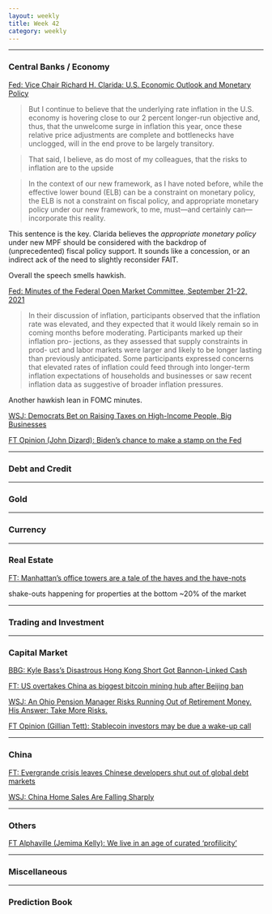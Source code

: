 ```yaml
---
layout: weekly
title: Week 42
category: weekly
---
```


---
### Central Banks / Economy

[Fed: Vice Chair Richard H. Clarida: U.S. Economic Outlook and Monetary Policy](
https://www.federalreserve.gov/newsevents/speech/clarida20211012a.htm)

> But I continue to believe that the underlying rate inflation in the U.S.
> economy is hovering close to our 2 percent longer-run objective and, thus,
> that the unwelcome surge in inflation this year, once these relative price
> adjustments are complete and bottlenecks have unclogged, will in the end
> prove to be largely transitory.

>  That said, I believe, as do most of my colleagues, that the risks to inflation are to the upside

> In the context of our new framework, as I have noted before, while the
> effective lower bound (ELB) can be a constraint on monetary policy, the ELB
> is not a constraint on fiscal policy, and appropriate monetary policy under
> our new framework, to me, must—and certainly can—incorporate this reality. 

This sentence is the key. Clarida believes the *appropriate monetary policy*
under new MPF should be considered with the backdrop of (unprecedented) fiscal policy
support. It sounds like a concession, or an indirect ack of the need to
slightly reconsider FAIT. 

Overall the speech smells hawkish.

[Fed: Minutes of the Federal Open Market Committee, September 21-22, 2021](
https://www.federalreserve.gov/newsevents/pressreleases/monetary20211013a.htm)

> In their discussion of inflation, participants observed that the inflation
> rate was elevated, and they expected that it would likely remain so in coming
> months before moderating. Participants marked up their inflation pro-
> jections, as they assessed that supply constraints in prod- uct and labor
> markets were larger and likely to be longer lasting than previously
> anticipated. Some participants expressed concerns that elevated rates of
> inflation could feed through into longer-term inflation expectations of
> households and businesses or saw recent inflation data as suggestive of
> broader inflation pressures.

Another hawkish lean in FOMC minutes.

[WSJ: Democrats Bet on Raising Taxes on High-Income People, Big Businesses](
https://www.wsj.com/articles/democrats-bet-on-raising-taxes-on-high-income-people-big-businesses-11634376601)

[FT Opinion (John Dizard): Biden’s chance to make a stamp on the Fed](
https://www.ft.com/content/e6070ec1-40b3-45eb-9e73-cbf9668988f4)

---
### Debt and Credit

---
### Gold

---
### Currency

---
### Real Estate

[FT: Manhattan’s office towers are a tale of the haves and the have-nots](
https://www.ft.com/content/0fc60c68-7e8f-492d-ae4c-f66272793212)

shake-outs happening for properties at the bottom ~20% of the market

---
### Trading and Investment

---
### Capital Market

[BBG: Kyle Bass’s Disastrous Hong Kong Short Got Bannon-Linked Cash](
https://archive.is/t7jfd/again?url=https://www.bloomberg.com/news/articles/2021-10-13/kyle-bass-s-disastrous-hong-kong-short-got-bannon-linked-cash)

[FT: US overtakes China as biggest bitcoin mining hub after Beijing ban](
https://www.ft.com/content/50acdea5-cad1-4f39-8e6a-9be7ab78485d)

[WSJ: An Ohio Pension Manager Risks Running Out of Retirement Money. His Answer: Take More Risks.](
https://www.wsj.com/articles/an-ohio-pension-manager-risks-running-out-of-retirement-money-his-answer-take-more-risks-11634356831)

[FT Opinion (Gillian Tett): Stablecoin investors may be due a wake-up call](
https://www.ft.com/content/b729cf08-6beb-4d75-b19e-779d2d3a14ce)

---
### China

[FT: Evergrande crisis leaves Chinese developers shut out of global debt markets](
https://www.ft.com/content/b8effeb7-e553-4bb1-8ece-a610fcbcdbb2)

[WSJ: China Home Sales Are Falling Sharply](
https://www.wsj.com/articles/chinese-developers-report-sharp-drops-in-monthly-home-sales-11634037472)

---
### Others

[FT Alphaville (Jemima Kelly): We live in an age of curated ‘profilicity’](
https://www.ft.com/content/5dd43ac1-6a96-4741-aad6-582e20ca1569)

---
### Miscellaneous

---
### Prediction Book

